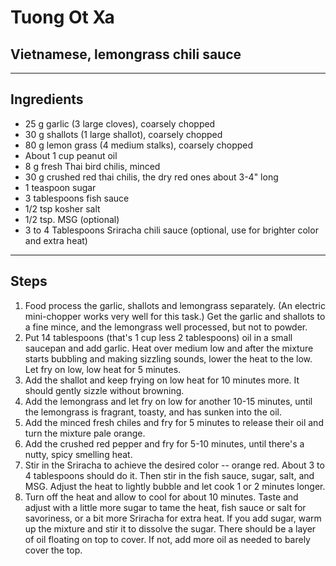 # Tuong Ot Xa

## Vietnamese, lemongrass chili sauce

---

## Ingredients

* 25 g garlic  (3 large cloves), coarsely chopped
* 30 g shallots (1 large shallot), coarsely chopped
* 80 g lemon grass (4 medium stalks), coarsely chopped
* About 1 cup peanut oil
* 8 g fresh Thai bird chilis, minced
* 30 g crushed red thai chilis, the dry red ones about 3-4" long
* 1 teaspoon sugar 
* 3 tablespoons fish sauce
* 1/2 tsp kosher salt
* 1/2 tsp. MSG (optional)
* 3 to 4 Tablespoons Sriracha chili sauce (optional, use for brighter color and extra heat)


---

## Steps

1.  Food process the garlic, shallots and lemongrass separately.  (An electric mini-chopper works very well for this task.) Get the garlic and shallots to a fine mince, and the lemongrass well processed, but not to powder. 
2.  Put 14 tablespoons (that's 1 cup less 2 tablespoons) oil in a small saucepan and add garlic. Heat over medium low and after the mixture starts bubbling and making sizzling sounds, lower the heat to the low. Let fry on low, low heat for 5 minutes.
3.  Add the shallot and keep frying on low heat for 10 minutes more. It should gently sizzle without browning. 
4.  Add the lemongrass and let fry on low for another 10-15 minutes, until the lemongrass is fragrant, toasty, and has sunken into the oil. 
5.  Add the minced fresh chiles and fry for 5 minutes to release their oil and turn the mixture pale orange.
6.  Add the crushed red pepper and fry for 5-10 minutes, until there's a nutty, spicy smelling heat.
7.  Stir in the Sriracha to achieve the desired color -- orange red. About 3 to 4 tablespoons should do it. Then stir in the fish sauce, sugar, salt, and MSG. Adjust the heat to lightly bubble and let cook 1 or 2 minutes longer. 
8.  Turn off the heat and allow to cool for about 10 minutes. Taste and adjust with a little more sugar to tame the heat, fish sauce or salt for savoriness, or a bit more Sriracha for extra heat. If you add sugar, warm up the mixture and stir it to dissolve the sugar. There should be a layer of oil floating on top to cover. If not, add more oil as needed to barely cover the top.
